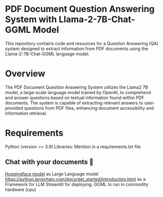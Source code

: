 # PDF Document Question Answering System with Llama-2-7B-Chat-GGML Model
This repository contains code and resources for a Question Answering (QA) system designed to extract information from PDF documents using the Llama-2-7B-Chat-GGML language model.

# Overview
The PDF Document Question Answering System utilizes the Llama2 7B model, a large-scale language model trained by OpenAI, to comprehend and answer questions based on textual information found within PDF documents. The system is capable of extracting relevant answers to user-provided questions from PDF files, enhancing document accessibility and information retrieval.

# Requirements
Python (version >= 3.9)
Libraries: Mention in a requirements.txt file 

## Chat with your documents 🚀
[Huggingface model](https://huggingface.co/TheBloke/Llama-2-7B-Chat-GGML/blob/main/llama-2-7b-chat.ggmlv3.q8_0.bin) as Large Language model
https://python.langchain.com/docs/get_started/introduction.html as a Framework for LLM
Streamlit for deploying.
GGML to run in commodity hardware (cpu)
